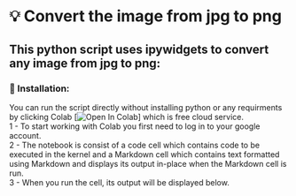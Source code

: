 # 💡 Convert the image from jpg to png


## This python script uses ipywidgets to convert any image from jpg to png:


### 🔧 Installation:

You can run the script directly without installing python or any requirments by clicking Colab [![Open In Colab](https://colab.research.google.com/assets/colab-badge.svg)] which is free cloud service.\
1 - To start working with Colab you first need to log in to your google account.\
2 - The notebook is consist of a code cell which contains code to be executed in the kernel and a Markdown cell which contains text formatted using Markdown and displays its output in-place when the Markdown cell is run.\
3 - When you run the cell, its output will be displayed below.
